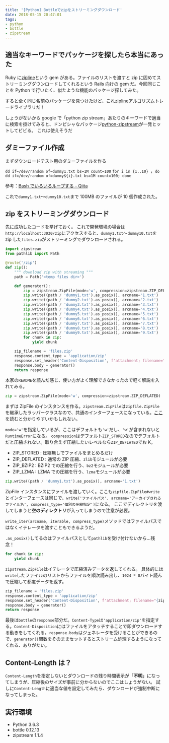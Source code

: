 ```yaml
---
title: '[Python] Bottleでzipをストリーミングダウンロード'
date: 2018-05-15 20:47:01
tags:
- python
- bottle
- zipstream
---
```


## 適当なキーワードでパッケージを探したら本当にあった

<a href="https://github.com/fringd/zipline" class="embedly-card" data-card-image="0" data-card-controls="0" data-card-align="left"></a>

Ruby に[zipline](https://github.com/fringd/zipline)という gem がある。ファイルのリストを渡すと zip に固めてストリーミングダウンロードしてくれるという Rails 向けの gem だ。今回同じことを Python で行いたく、似たような機能のパッケージ探してみた。

<!-- more -->

すると全く同じ名前のパッケージを見つけたけど、これ[zipline](https://github.com/quantopian/zipline)アルゴリズムトレードライブラリだ！

しょうがないから google で「python zip stream」あたりのキーワードで適当に検索を掛けてみると、ドンピシャなパッケージ[python-zipstream](https://github.com/allanlei/python-zipstream)が一発ヒットしてビビる。
これは使えそうだ

<a href="https://github.com/allanlei/python-zipstream" class="embedly-card" data-card-image="0" data-card-controls="0" data-card-align="left"></a>

## ダミーファイル作成

まずダウンロードテスト用のダミーファイルを作る

`dd if=/dev/random of=dummy1.txt bs=1M count=100`
`for i in {1..10} ; do dd if=/dev/random of=dummy${i}.txt bs=1M count=100; done`

参考：[Bash でいろいろループする - Qiita](https://qiita.com/ytyng/items/d7afe80ef9da7aa8b721)

これで`dummy1.txt`～`dummy10.txt`まで 100MB のファイルが 10 個作成された。

## zip をストリーミングダウンロード

先に成功したコードを挙げておく。
これで開発環境の場合は`http://localhost:3030/zip`にアクセスすると、`dummy1.txt`～`dummy10.txt`を zip した`files.zip`がストリーミングでダウンロードされる。

```python
import zipstream
from pathlib import Path

@route('/zip')
def zip():
    """ download zip with streaming """
    path = Path('<temp files dir>')

    def generator():
        zip = zipstream.ZipFile(mode='w', compression=zipstream.ZIP_DEFLATED)
        zip.write((path / 'dummy1.txt').as_posix(), arcname='1.txt')
        zip.write((path / 'dummy2.txt').as_posix(), arcname='2.txt')
        zip.write((path / 'dummy3.txt').as_posix(), arcname='3.txt')
        zip.write((path / 'dummy4.txt').as_posix(), arcname='4.txt')
        zip.write((path / 'dummy5.txt').as_posix(), arcname='5.txt')
        zip.write((path / 'dummy6.txt').as_posix(), arcname='6.txt')
        zip.write((path / 'dummy7.txt').as_posix(), arcname='7.txt')
        zip.write((path / 'dummy8.txt').as_posix(), arcname='8.txt')
        zip.write((path / 'dummy9.txt').as_posix(), arcname='9.txt')
        for chunk in zip:
            yield chunk

    zip_filename = 'files.zip'
    response.content_type = 'application/zip'
    response.set_header('Content-Disposition', f'attachment; filename="{zip_filename}"')
    response.body = generator()
    return response
```

本家の`README`を読んだ感じ、使い方がよく理解できなかったので軽く解説を入れてみる。

```python
zip = zipstream.ZipFile(mode='w', compression=zipstream.ZIP_DEFLATED)
```

まずは ZipFile のインスタンスを作る。`zipstream.ZipFile`は`zipfile.ZipFile`を継承したラッパークラスなので、共通のインターフェースになっている。[ここ](https://docs.python.jp/3/library/zipfile.html)を読むと分かりやすいかもしれない。

`mode='w'`を指定しているが、ここはデフォルトも`'w'`だし、`'w'`が含まれないと`RuntimeError`になる。
`compression`はデフォルト`ZIP_STORED`なのでデフォルトだと圧縮されない。取り合えず圧縮したいレベルなら`ZIP_DEFLATED`でお K。

- ZIP_STORED : 圧縮無しでファイルをまとめるだけ
- ZIP_DEFLATED : 通常の ZIP 圧縮、`zlib`モジュールが必要
- ZIP_BZIP2 : BZIP2 での圧縮を行う、`bz2`モジュールが必要
- ZIP_LZMA : LZMA での圧縮を行う、`lzma`モジュールが必要

```python
zip.write((path / 'dummy1.txt').as_posix(), arcname='1.txt')
```

ZipFile インスタンスにファイルを渡していく。ここも`zipfile.ZipFile#write`とインターフェースは同じで、`write('ファイルパス', arcname='アーカイブされるファイル名', compress_type='個別の圧縮指定')`になる。
ここでディレクトリを渡してしまうと**空のディレクトリ**が入ってしまうので注意が必要。

`write_iter(arcname, iterable, compress_type)`メソッドではファイルパスではなくイテレータを渡すこともできるようだ。

`.as_posix()`してるのはファイルパスとして`pathlib`を受け付けないから...残念！

```python
for chunk in zip:
    yield chunk
```

`zipstream.ZipFile`はイテレータで圧縮済みデータを返してくれる。
具体的には`write`したファイルのリストからファイルを順次読み出し、`1024 * 8`バイト読んで圧縮して都度データを返す。

```python
zip_filename = 'files.zip'
response.content_type = 'application/zip'
response.set_header('Content-Disposition', f'attachment; filename="{zip_filename}"')
response.body = generator()
return response
```

最後は`bottle`の`response`部分だ。`Content-Type`は`'application/zip'`を指定する。`Content-Disposition`にはファイルをアタッチすることで即ダウンロードする動きをしてくれる。`response.body`はジェネレータを受けることができるので、`generator()`関数をそのままセットするとストリーム処理するようになってくれる、ありがたい。

## Content-Length は？

`Content-Length`を指定しないとダウンロードの残り時間表示が「**不明**」になってしまうが、圧縮後のサイズが事前に分からないのでここはしょうがない。
試しに`Content-Length`に適当な値を設定してみたら、ダウンロードが強制中断になってしまった。

## 実行環境

- Python 3.6.3
- bottle 0.12.13
- zipstream 1.1.4
